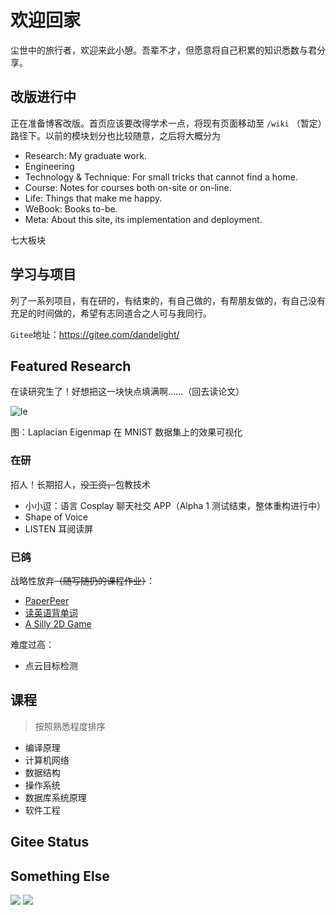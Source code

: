 # 欢迎回家

尘世中的旅行者，欢迎来此小憩。吾辈不才，但愿意将自己积累的知识悉数与君分享。

## 改版进行中

正在准备博客改版。首页应该要改得学术一点，将现有页面移动至 `/wiki` （暂定）路径下。以前的模块划分也比较随意，之后将大概分为

- Research: My graduate work.
- Engineering
- Technology & Technique: For small tricks that cannot find a home.
- Course: Notes for courses both on-site or on-line.
- Life: Things that make me happy.
- WeBook: Books to-be.
- Meta: About this site, its implementation and deployment.

七大板块

## 学习与项目

列了一系列项目，有在研的，有结束的，有自己做的，有帮朋友做的，有自己没有充足的时间做的，希望有志同道合之人可与我同行。

`Gitee`地址：https://gitee.com/dandelight/

## Featured Research

在读研究生了！好想把这一块快点填满啊……（回去读论文）

![le](media/index/le.gif)

图：Laplacian Eigenmap 在 MNIST 数据集上的效果可视化

### 在研

招人！长期招人，~~没工资，~~包教技术

- 小小逗：语言 Cosplay 聊天社交 APP（Alpha 1 测试结束，整体重构进行中）
- Shape of Voice
- LISTEN 耳阅读屏

### 已鸽

战略性放弃~~（随写随扔的课程作业）~~：

- [PaperPeer](https://gitee.com/dandelight/paperpeer)
- [读英语背单词](https://gitee.com/dandelight/readEnglish)
- [A Silly 2D Game](https://gitee.com/dandelight/starller)

难度过高：

- 点云目标检测

## 课程

> 按照熟悉程度排序

- 编译原理
- 计算机网络
- 数据结构
- 操作系统
- 数据库系统原理
- 软件工程

## Gitee Status

<script src='https://gitee.com/dandelight/blog/widget_preview' async defer></script><div id="osc-gitee-widget-tag"></div>
<style>
/* BEGIN Added by GRM */
.osc-gitee-widget-tag li {margin-left:0em;}
.osc_git_box .osc_git_main ul {width: auto;}
/* END Added by GRM */
.osc_pro_color {color: #4183c4 !important;}
.osc_panel_color {background-color: #ffffff !important;}
.osc_background_color {background-color: #ffffff !important;}
.osc_border_color {border-color: #e3e9ed !important;}
.osc_desc_color {color: #666666 !important;}
.osc_link_color * {color: #9b9b9b !important;}
</style>

## Something Else

<a href="https://codeforces.com/profile/dandelight"><img src="https://cp-logo.vercel.app/codeforces/dandelight"/></a>
<a href="https://atcoder.jp/users/dandelight"><img src="https://cp-logo.vercel.app/atcoder/dandelight"/></a>
